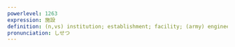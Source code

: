 ```yaml
---
powerlevel: 1263
expression: 施設
definition: (n,vs) institution; establishment; facility; (army) engineer; (P)
pronunciation: しせつ
---
```

